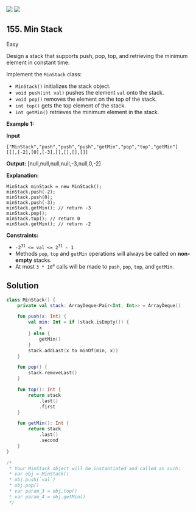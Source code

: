 [![](https://img.shields.io/github/stars/LeetCode-Top-Interview-150/LeetCode-Top-Interview-150?label=Stars&style=flat-square)](https://github.com/LeetCode-Top-Interview-150/LeetCode-Top-Interview-150)
[![](https://img.shields.io/github/forks/LeetCode-Top-Interview-150/LeetCode-Top-Interview-150?label=Fork%20me%20on%20GitHub%20&style=flat-square)](https://github.com/LeetCode-Top-Interview-150/LeetCode-Top-Interview-150/fork)

## 155\. Min Stack

Easy

Design a stack that supports push, pop, top, and retrieving the minimum element in constant time.

Implement the `MinStack` class:

*   `MinStack()` initializes the stack object.
*   `void push(int val)` pushes the element `val` onto the stack.
*   `void pop()` removes the element on the top of the stack.
*   `int top()` gets the top element of the stack.
*   `int getMin()` retrieves the minimum element in the stack.

**Example 1:**

**Input**

    ["MinStack","push","push","push","getMin","pop","top","getMin"]
    [[],[-2],[0],[-3],[],[],[],[]]

**Output:** [null,null,null,null,-3,null,0,-2]

**Explanation:**

    MinStack minStack = new MinStack();
    minStack.push(-2);
    minStack.push(0);
    minStack.push(-3);
    minStack.getMin(); // return -3
    minStack.pop();
    minStack.top(); // return 0
    minStack.getMin(); // return -2 

**Constraints:**

*   <code>-2<sup>31</sup> <= val <= 2<sup>31</sup> - 1</code>
*   Methods `pop`, `top` and `getMin` operations will always be called on **non-empty** stacks.
*   At most <code>3 * 10<sup>4</sup></code> calls will be made to `push`, `pop`, `top`, and `getMin`.

## Solution

```kotlin
class MinStack() {
    private val stack: ArrayDeque<Pair<Int, Int>> = ArrayDeque()

    fun push(x: Int) {
        val min: Int = if (stack.isEmpty()) {
            x
        } else {
            getMin()
        }
        stack.addLast(x to minOf(min, x))
    }

    fun pop() {
        stack.removeLast()
    }

    fun top(): Int {
        return stack
            .last()
            .first
    }

    fun getMin(): Int {
        return stack
            .last()
            .second
    }
}

/*
 * Your MinStack object will be instantiated and called as such:
 * var obj = MinStack()
 * obj.push(`val`)
 * obj.pop()
 * var param_3 = obj.top()
 * var param_4 = obj.getMin()
 */
```
